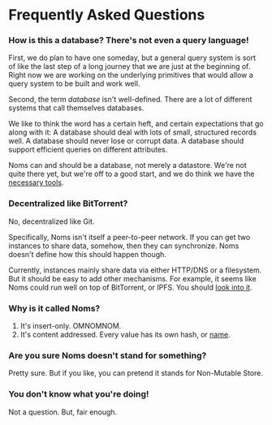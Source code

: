 # Frequently Asked Questions

### How is this a database? There's not even a query language!

First, we do plan to have one someday, but a general query system is sort of like the last step of a long journey that we are just at the beginning of. Right now we are working on the underlying primitives that would allow a query system to be built and work well.

Second, the term *database* isn't well-defined. There are a lot of different systems that call themselves databases.

We like to think the word has a certain heft, and certain expectations that go along with it: A database should deal with lots of small, structured records well. A database should never lose or corrupt data. A database should support efficient queries on different attributes.

Noms can and should be a database, not merely a datastore. We're not quite there yet, but we're off to a good start, and we do think we have the [necessary tools](https://github.com/attic-labs/noms/blob/master/doc/intro.md#prolly-trees-probabilistic-b-trees).

### Decentralized like BitTorrent?

No, decentralized like Git.

Specifically, Noms isn't itself a peer-to-peer network. If you can get two instances to share data, somehow, then they can synchronize. Noms doesn't define how this should happen though. 

Currently, instances mainly share data via either HTTP/DNS or a filesystem. But it should be easy to add other mechanisms. For example, it seems like Noms could run well on top of BitTorrent, or IPFS. You should [look into it](https://github.com/attic-labs/noms/issues/2123).

### Why is it called Noms?

1. It's insert-only. OMNOMNOM.
2. It's content addressed. Every value has its own hash, or [name](http://dictionary.reverso.net/french-english/nom).

### Are you sure Noms doesn't stand for something?

Pretty sure. But if you like, you can pretend it stands for Non-Mutable Store.

### You don't know what you're doing!

Not a question. But, fair enough.
